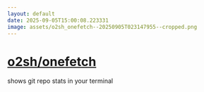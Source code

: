 ```yaml
---
layout: default
date: 2025-09-05T15:00:08.223331
image: assets/o2sh_onefetch--20250905T023147955--cropped.png
---
```


# [o2sh/onefetch](https://github.com/o2sh/onefetch)

shows git repo stats in your terminal
